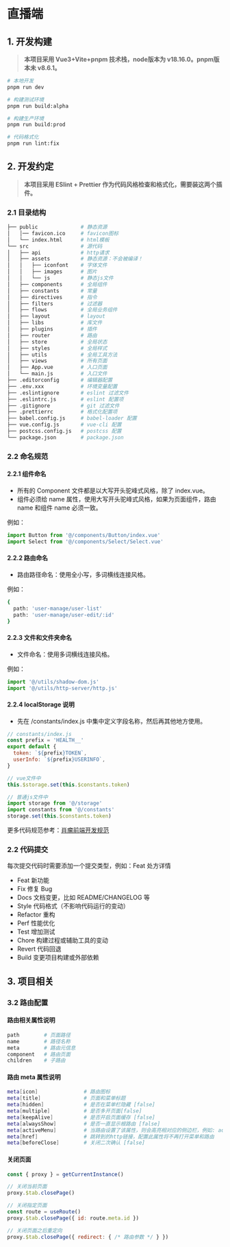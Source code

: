 # 直播端

## 1. 开发构建

> **本项目采用 Vue3+Vite+pnpm 技术栈，node版本为 v18.16.0。pnpm版本未 v8.6.1。**

```bash
# 本地开发
pnpm run dev

# 构建测试环境
pnpm run build:alpha

# 构建生产环境
pnpm run build:prod

# 代码格式化
pnpm run lint:fix
```

## 2. 开发约定

> **本项目采用 ESlint + Prettier 作为代码风格检查和格式化，需要装这两个插件。**

### 2.1 目录结构

```bash
├── public              # 静态资源
│   │── favicon.ico     # favicon图标
│   └── index.html      # html模板
└── src                 # 源代码
│   ├── api             # http请求
│   ├── assets          # 静态资源：不会被编译！
│   │   ├── iconfont    # 字体文件
│   │   ├── images      # 图片
│   │   └── js          # 静态js文件
│   ├── components      # 全局组件
│   ├── constants       # 常量
│   ├── directives      # 指令
│   ├── filters         # 过滤器
│   ├── flows           # 全局业务组件
│   ├── layout          # layout
│   ├── libs            # 库文件
│   ├── plugins         # 插件
│   ├── router          # 路由
│   ├── store           # 全局状态
│   ├── styles          # 全局样式
│   ├── utils           # 全局工具方法
│   ├── views           # 所有页面
│   ├── App.vue         # 入口页面
│   └── main.js         # 入口文件
├── .editorconfig       # 编辑器配置
├── .env.xxx            # 环境变量配置
├── .eslintignore       # eslint 过滤文件
├── .eslintrc.js        # eslint 配置项
├── .gitignore          # git 过滤文件
├── .prettierrc         # 格式化配置项
├── babel.config.js     # babel-loader 配置
├── vue.config.js       # vue-cli 配置
├── postcss.config.js   # postcss 配置
└── package.json        # package.json
```

### 2.2 命名规范

#### 2.2.1 组件命名

- 所有的 Component 文件都是以大写开头驼峰式风格，除了 index.vue。
- 组件必须给 name 属性，使用大写开头驼峰式风格，如果为页面组件，路由 name 和组件 name 必须一致。

例如：

```js
import Button from '@/components/Button/index.vue'
import Select from '@/components/Select/Select.vue'
```

#### 2.2.2 路由命名

- 路由路径命名：使用全小写，多词横线连接风格。

例如：

```bash
{
  path: 'user-manage/user-list'
  path: 'user-manage/user-edit/:id'
}
```

#### 2.2.3 文件和文件夹命名

- 文件命名：使用多词横线连接风格。

例如：

```js
import '@/utils/shadow-dom.js'
import '@/utils/http-server/http.js'
```

#### 2.2.4 localStorage 说明

- 先在 /constants/index.js 中集中定义字段名称，然后再其他地方使用。

```js
// constants/index.js
const prefix = 'HEALTH__'
export default {
  token: `${prefix}TOKEN`,
  userInfo: `${prefix}USERINFO`,
}

// vue文件中
this.$storage.set(this.$constants.token)

// 普通js文件中
import storage from '@/storage'
import constants from '@/constants'
storage.set(this.$constants.token)
```


更多代码规范参考：[肖瘤前端开发规范](http://wiki.xiaoliuyisheng.cn/pages/viewpage.action?pageId=2491723)

### 2.2 代码提交

每次提交代码时需要添加一个提交类型，例如：Feat 处方详情

- Feat 新功能
- Fix 修复 Bug
- Docs 文档变更，比如 README/CHANGELOG 等
- Style 代码格式（不影响代码运行的变动）
- Refactor 重构
- Perf 性能优化
- Test 增加测试
- Chore 构建过程或辅助工具的变动
- Revert 代码回退
- Build 变更项目构建或外部依赖

## 3. 项目相关

### 3.2 路由配置

#### 路由相关属性说明

```bash
path        # 页面路径
name        # 路径名称
meta        # 路由元信息
component   # 路由页面
children    # 子路由
```

#### 路由 meta 属性说明

```bash
meta[icon]               # 路由图标
meta[title]              # 页面和菜单标题
meta[hidden]             # 是否在菜单栏隐藏 [false]
meta[multiple]           # 是否多开页面[false]
meta[keepAlive]          # 是否开启页面缓存 [false]
meta[alwaysShow]         # 是否一直显示根路由 [false]
meta[activeMenu]         # 当路由设置了该属性，则会高亮相对应的侧边栏，例如: activeMenu: 'UserList'
meta[href]               # 跳转到的http链接，配置此属性将不再打开菜单和路由
meta[beforeClose]        # 关闭二次确认 [false]
```

#### 关闭页面

```js
const { proxy } = getCurrentInstance()

// 关闭当前页面
proxy.$tab.closePage()

// 关闭指定页面
const route = useRoute()
proxy.$tab.closePage({ id: route.meta.id })

// 关闭页面之后重定向
proxy.$tab.closePage({ redirect: { /* 路由参数 */ } })
```
